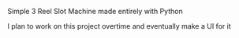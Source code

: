 Simple 3 Reel Slot Machine made entirely with Python

I plan to work on this project overtime and eventually make a UI for it
